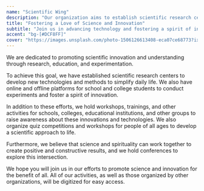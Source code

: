 ```yaml
---
name: "Scientific Wing"
description: "Our organization aims to establish scientific research centers for new inventions and technologies and provide online and offline platforms for students to experiment and develop innovative vision."
title: "Fostering a Love of Science and Innovation"
subtitle: "Join us in advancing technology and fostering a spirit of innovation through research, education, and experimentation"
accent: "bg-[#DCF8FF]"
cover: "https://images.unsplash.com/photo-1506126613408-eca07ce68773?ixlib=rb-4.0.3&ixid=M3wxMjA3fDB8MHxwaG90by1wYWdlfHx8fGVufDB8fHx8fA%3D%3D&auto=format&fit=crop&w=1099&q=80"
---
```


We are dedicated to promoting scientific innovation and understanding through research, education, and experimentation.

To achieve this goal, we have established scientific research centers to develop new technologies and methods to simplify daily life. We also have online and offline platforms for school and college students to conduct experiments and foster a spirit of innovation.

In addition to these efforts, we hold workshops, trainings, and other activities for schools, colleges, educational institutions, and other groups to raise awareness about these innovations and technologies. We also organize quiz competitions and workshops for people of all ages to develop a scientific approach to life.

Furthermore, we believe that science and spirituality can work together to create positive and constructive results, and we hold conferences to explore this intersection.

We hope you will join us in our efforts to promote science and innovation for the benefit of all. All of our activities, as well as those organized by other organizations, will be digitized for easy access.
